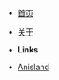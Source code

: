 - [首页]()

- [关于](about.md) 



- **Links**

- [<i class="fa-brands fa-github"></i>   Anisland](https://github.com/6bir/Anisland)